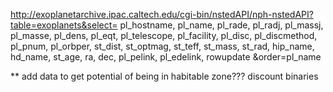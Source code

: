 http://exoplanetarchive.ipac.caltech.edu/cgi-bin/nstedAPI/nph-nstedAPI?table=exoplanets&select=
pl_hostname,
pl_name,
pl_rade,
pl_radj,
pl_massj,
pl_masse,
pl_dens,
pl_eqt,
pl_telescope,
pl_facility,
pl_disc,
pl_discmethod,
pl_pnum,
pl_orbper,
st_dist,
st_optmag,
st_teff,
st_mass,
st_rad,
hip_name,
hd_name,
st_age,
ra,
dec,
pl_pelink,
pl_edelink,
rowupdate
&order=pl_name

** add data to get potential of being in habitable zone??? discount binaries